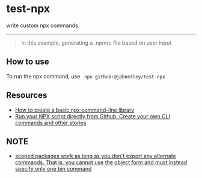 # test-npx
write custom npx commands.  
___
>In this example, generating a .npmrc file based on user input

## How to use
To run the npx command, use ` npx github:@jpbnetley/test-npx`

## Resources
- [How to create a basic npx command-line library](https://dev.to/9zemian5/basic-npx-command-line-tool-45k4)
- [Run your NPX script directly from Github. Create your own CLI commands and other stories](https://dev.to/ipreda/run-your-npx-script-directly-from-github-create-your-own-cli-commands-and-other-stories-4pn3)

## NOTE
- [scoped packages work as long as you don't export any alternate commands. That is, you cannot use the object form and must instead specify only one bin command](https://stackoverflow.com/questions/58649531/running-npx-with-scoped-packages)
